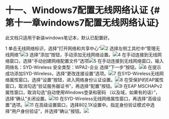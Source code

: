 # 十一、Windows7配置无线网络认证 {#第十一章windows7配置无线网络认证}

此文档只适用于新装windows笔记本，默认已配置好。



1 单击无线网络标识，选择”打开网络和共享中心”![](https://ws1.sinaimg.cn/large/006tKfTcly1fj2zc2qmb8j31c20v979i.jpg)2 选择左侧工具栏中“管理无线网络”![](https://ws3.sinaimg.cn/large/006tKfTcly1fj2zci7aj3j31c20xtwl8.jpg)3 选择”添加”按钮，手动添加无线网络设置。![](https://ws4.sinaimg.cn/large/006tKfTcly1fj2zcujc2oj31c20xt78d.jpg)4 在手动连接到无线网络窗口，选择“手动创建网络配置文件”选项![](https://ws2.sinaimg.cn/large/006tKfTcly1fj2zd5tca9j31c2124gre.jpg)5 在手动连接到无线网络窗口，输入网络名：SYD-Wireless 安全类型：WPA2-企业 选择“下一步”按钮。![](https://ws3.sinaimg.cn/large/006tKfTcly1fj2zdhjpoqj31c20x0grl.jpg)6 在提示成功添加SYD-Wireless，选择“更改连接设置”选项。![](https://ws2.sinaimg.cn/large/006tKfTcly1fj2ze5irl4j31c2124781.jpg)7 在SYD-Wireless无线网络属性窗口。选择“设置”按钮，进入网络身份认证设置。![](https://ws1.sinaimg.cn/large/006tKfTcly1fj2zej1ev6j30xr0z6n1j.jpg)8 在受保护的EAP属性窗口，取消勾选“验证服务器证书”，再选择“配置”按钮。![](https://ws3.sinaimg.cn/large/006tKfTcly1fj2zeubc7xj30y41210zj.jpg)9 在EAP MSCHAPv2属性窗口，取消勾选“自动使用Windows登录和密码 （以及域，如果有的话）”，选择“确认”关闭设置。![](https://ws1.sinaimg.cn/large/006tKfTcly1fj2zf86g62j30y40y4dma.jpg)10 在SYD-Wireless无线网络属性窗口，再选择“高级设置”选项。![](https://ws1.sinaimg.cn/large/006tKfTcly1fj2zfgxi98j30xr0z942w.jpg)11 在高级设置窗口，选择802.1X设置中。指定身份验证模式中选择“用户身份验证”，并选择“确认”按钮。![](https://ws1.sinaimg.cn/large/006tKfTcly1fj2zfqpfafj30xr14wjwm.jpg)

